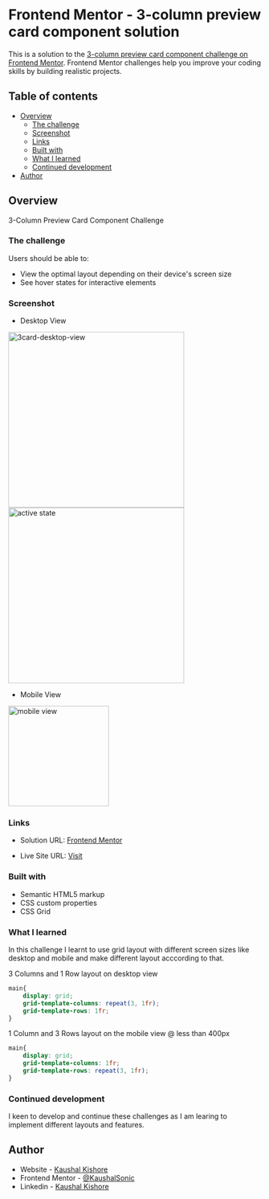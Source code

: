 # Frontend Mentor - 3-column preview card component solution

This is a solution to the [3-column preview card component challenge on Frontend Mentor](https://www.frontendmentor.io/challenges/3column-preview-card-component-pH92eAR2-). Frontend Mentor challenges help you improve your coding skills by building realistic projects. 

## Table of contents

- [Overview](#overview)
  - [The challenge](#the-challenge)
  - [Screenshot](#screenshot)
  - [Links](#links)
  - [Built with](#built-with)
  - [What I learned](#what-i-learned)
  - [Continued development](#continued-development)
- [Author](#author)


## Overview
3-Column Preview Card Component Challenge

### The challenge

Users should be able to:

- View the optimal layout depending on their device's screen size
- See hover states for interactive elements

### Screenshot

* Desktop View
<img width="350" alt="3card-desktop-view" src="https://github.com/KaushalSonic/Frontend-Mentor/assets/88739514/24429566-97ef-4de8-9f86-d9412c55c4af">
<img width="350" alt="active state" src="https://github.com/KaushalSonic/Frontend-Mentor/assets/88739514/9db53ac0-8f1b-4abc-aff6-4a49abc65df5">

* Mobile View
<img width="200" alt="mobile view" src="https://github.com/KaushalSonic/Frontend-Mentor/assets/88739514/b2cdf5d2-b389-4a0b-b066-0ce691a2e94b">

### Links

- Solution URL: [Frontend Mentor](https://www.frontendmentor.io/solutions/3-column-preview-card-component-vUpy0Dp4bT)

- Live Site URL: [Visit](https://main--3card-component-kaushalsonic.netlify.app/)


### Built with

- Semantic HTML5 markup
- CSS custom properties
- CSS Grid


### What I learned

In this challenge I learnt to use grid layout with different screen sizes like desktop and mobile and make different layout acccording to that.

3 Columns and 1 Row layout on desktop view

```css
main{
    display: grid;
    grid-template-columns: repeat(3, 1fr);
    grid-template-rows: 1fr;
}
```

1 Column and 3 Rows layout on the mobile view @ less than 400px

```css
main{
    display: grid;
    grid-template-columns: 1fr;
    grid-template-rows: repeat(3, 1fr);
}
```


### Continued development

I keen to develop and continue these challenges as I am learing to implement different layouts and features.


## Author

- Website - [Kaushal Kishore](https://my-portfolio-one-one.vercel.app/)
- Frontend Mentor - [@KaushalSonic](https://www.frontendmentor.io/profile/KaushalSonic)
- Linkedin - [Kaushal Kishore](https://www.linkedin.com/in/kaushal-kishore-b373111a8/)
